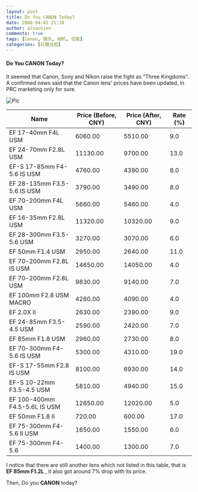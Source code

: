 ```yaml
---
layout: post
title: Do You CANON Today?
date: 2008-04-02 21:10
author: alvachien
comments: true
tags: [Canon, 镜头, 相机, 佳能]
categories: [红圈白炮]
---
```


#### Do You CANON Today?

It seemed that Canon, Sony and Nikon raise the fight as "Three Kingdoms". A confirmed news said that the Canon lens' prices have been updated, in PRC marketing only for sure.

![Pic](http://farm4.static.flickr.com/3027/2381961553_4eb43057b9_b.jpg)


|Name|Price (Before, CNY)|Price (After, CNY)|Rate (%)|
|---|---|---|---|
|EF 17-40mm F4L USM|6060.00|5510.00|9.0|
|EF 24-70mm F2.8L USM|11130.00|9700.00|13.0|
|EF-S 17-85mm F4-5.6 IS USM|4760.00|4390.00|8.0|
|EF 28-135mm F3.5-5.6 IS USM|3790.00|3490.00|8.0|
|EF 70-200mm F4L USM|5660.00|5460.00|4.0|
|EF 16-35mm F2.8L USM|11320.00|10320.00|9.0|
|EF 28-300mm F3.5-5.6 USM|3270.00|3070.00|6.0|
|EF 50mm F1.4 USM|2950.00|2640.00|11.0|
|EF 70-200mm F2.8L IS USM|14650.00|14050.00|4.0|
|EF 70-200mm F2.8L USM|9830.00|9140.00|7.0|
|EF 100mm F2.8 USM MACRO|4260.00|4090.00|4.0|
|EF 2.0X II|2630.00|2390.00|9.0|
|EF 24-85mm F3.5-4.5 USM|2590.00|2420.00|7.0|
|EF 85mm F1.8 USM|2960.00|2730.00|8.0|
|EF 70-300mm F4-5.6 IS USM|5300.00|4310.00|19.0|
|EF-S 17-55mm F2.8 IS USM|8100.00|6930.00|14.0|
|EF-S 10-22mm F3.5-4.5 USM|5810.00|4940.00|15.0|
|EF 100-400mm F4.5-5.6L IS USM|12650.00|12020.00|5.0|
|EF 50mm F1.8 II|720.00|600.00|17.0|
|EF 75-300mm F4-5.6 II USM|1650.00|1550.00|6.0|
|EF 75-300mm F4-5.6|1400.00|1300.00|7.0|


I notice that there are still another lens which not listed in this table, that is **EF 85mm F1.2L** , it also got around 7% drop with its price.

Then, Do you **CANON** today?

